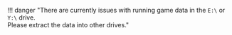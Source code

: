 !!! danger "There are currently issues with running game data in the `E:\` or `Y:\` drive.<br>Please extract the data into other drives."